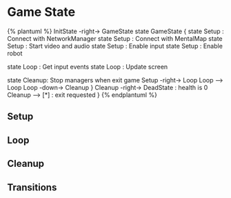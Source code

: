 # Game State

{% plantuml %}
InitState -right-> GameState
state GameState {
state Setup : Connect with NetworkManager
state Setup : Connect with MentalMap
state Setup : Start video and audio
state Setup : Enable input
state Setup : Enable robot

state Loop : Get input events
state Loop : Update screen

state Cleanup: Stop managers when exit game
Setup -right-> Loop
Loop --> Loop
Loop -down-> Cleanup
}
Cleanup -right-> DeadState : health is 0
Cleanup --> [*] : exit requested
}
{% endplantuml %}

## Setup

## Loop

## Cleanup

## Transitions